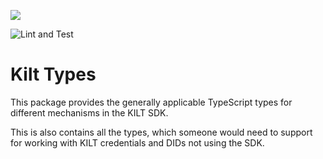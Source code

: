 [![](https://user-images.githubusercontent.com/39338561/122415864-8d6a7c00-cf88-11eb-846f-a98a936f88da.png)
](https://kilt.io)

![Lint and Test](https://github.com/KILTprotocol/sdk-js/workflows/Lint%20and%20Test/badge.svg)

# Kilt Types

This package provides the generally applicable TypeScript types for different mechanisms in the KILT SDK.

This is also contains all the types, which someone would need to support for working with KILT credentials and DIDs not using the SDK.
